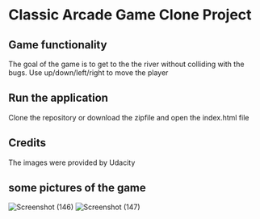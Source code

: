 # Classic Arcade Game Clone Project

## Game functionality

The goal of the game is to get to the the river without colliding with the bugs.
Use up/down/left/right to move the player

## Run the application

Clone the repository or download the zipfile and open the index.html file

## Credits

The images were provided by Udacity
## some pictures of the game
![Screenshot (146)](https://user-images.githubusercontent.com/28659463/64317434-fcdfc900-cfb7-11e9-80f5-c85d167e068d.png)
![Screenshot (147)](https://user-images.githubusercontent.com/28659463/64317435-fcdfc900-cfb7-11e9-863d-7e4274b24b1f.png)

